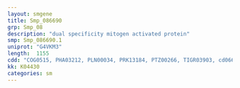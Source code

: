 ```yaml
---
layout: smgene
title: Smp_086690
grp: Smp_08
description: "dual specificity mitogen activated protein"
smp: Smp_086690.1
uniprot: "G4VKM3"
length:  1155
cdd: "COG0515, PHA03212, PLN00034, PRK13184, PTZ00266, TIGR03903, cd06616, cl21453, pfam00069, smart00220"
kk: K04430
categories: sm
---
```

